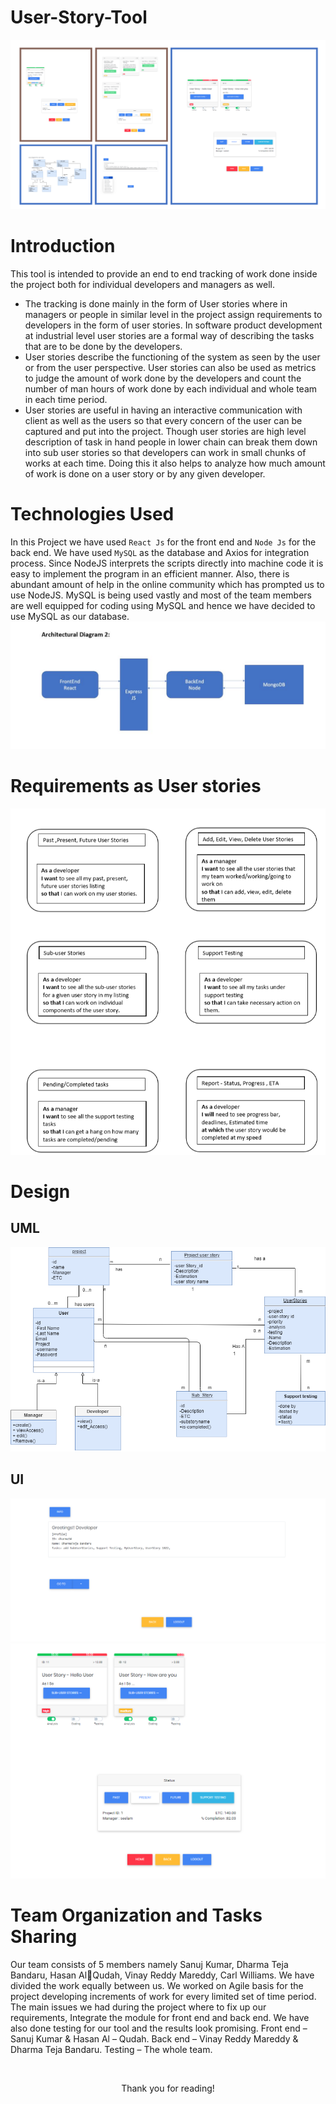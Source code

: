 # User-Story-Tool 

![ui](Documentation/UST.PNG)

# Introduction
This tool is intended to provide an end to end tracking of work done inside the project both for
individual developers and managers as well. 
<ul>
<li>The tracking is done mainly in the form of User stories
where in managers or people in similar level in the project assign requirements to developers in
the form of user stories. In software product development at industrial level user stories are a
formal way of describing the tasks that are to be done by the developers. 
</li><li>User stories describe the functioning of the system as seen by the user or from the user perspective. User stories can also be
used as metrics to judge the amount of work done by the developers and count the number of man
hours of work done by each individual and whole team in each time period. 
</li><li>User stories are useful in having an interactive communication with client as well as the users so that every concern of
the user can be captured and put into the project. Though user stories are high level description of
task in hand people in lower chain can break them down into sub user stories so that developers
can work in small chunks of works at each time. Doing this it also helps to analyze how much
amount of work is done on a user story or by any given developer. 
</li></ul>

# Technologies Used 
In this Project we have used ```React Js``` for the front end and ```Node Js``` for the back end. We have 
used ```MySQL``` as the database and Axios for integration process. Since NodeJS interprets the scripts 
directly into machine code it is easy to implement the program in an efficient manner. Also, there 
is abundant amount of help in the online community which has prompted us to use NodeJS. 
MySQL is being used vastly and most of the team members are well equipped for coding using 
MySQL and hence we have decided to use MySQL as our database.
![technology](Documentation/architecture2.JPG)


# Requirements as User stories 
![requirements](Documentation/requirements1.PNG)

# Design 
## UML
![uml](Documentation/UML.png)

## UI
![ui](Documentation/Capture.PNG)
![ui](Documentation/main.PNG)

# Team Organization and Tasks Sharing

Our team consists of 5 members namely Sanuj Kumar, Dharma Teja Bandaru, Hasan AlQudah, Vinay Reddy Mareddy, Carl Williams. We have divided the work equally between us. 
We worked on Agile basis for the project developing increments of work for every limited set 
of time period. The main issues we had during the project where to fix up our requirements, 
Integrate the module for front end and back end. We have also done testing for our tool and 
the results look promising. 
Front end – Sanuj Kumar & Hasan Al – Qudah.
Back end – Vinay Reddy Mareddy & Dharma Teja Bandaru.
Testing – The whole team.

<br>
<p align="center">Thank you for reading!</span>
